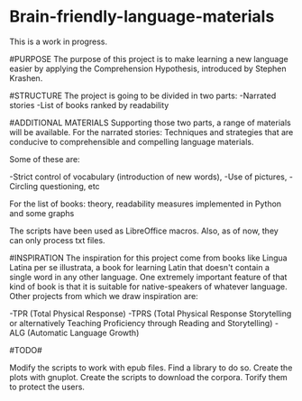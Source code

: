 # Brain-friendly-language-materials

This is a work in progress.

#PURPOSE
The purpose of this project is to make learning a new language easier by applying the Comprehension Hypothesis, introduced by Stephen Krashen. 

#STRUCTURE
The project is going to be divided in two parts:
-Narrated stories
-List of books ranked by readability

#ADDITIONAL MATERIALS
Supporting those two parts, a range of materials will be available.
For the narrated stories:
Techniques and strategies that are conducive to comprehensible and compelling language materials.

Some of these are:

-Strict control of vocabulary (introduction of new words),
-Use of pictures,
-Circling questioning, etc

For the list of books: 
theory, readability measures implemented in Python and some graphs

The scripts have been used as LibreOffice macros. Also, as of now, they can only process txt files. 

#INSPIRATION
The inspiration for this project come from books like Lingua Latina per se illustrata, a book for learning Latin that doesn't contain a single word in any other language.
One extremely important feature of that kind of book is that it is suitable for native-speakers of whatever language.
Other projects from which we draw inspiration are:

-TPR (Total Physical Response)
-TPRS (Total Physical Response Storytelling or alternatively Teaching Proficiency through Reading and Storytelling)
-ALG (Automatic Language Growth)

#TODO#

Modify the scripts to work with epub files. Find a library to do so.
Create the plots with gnuplot.
Create the scripts to download the corpora.
       Torify them to protect the users.
